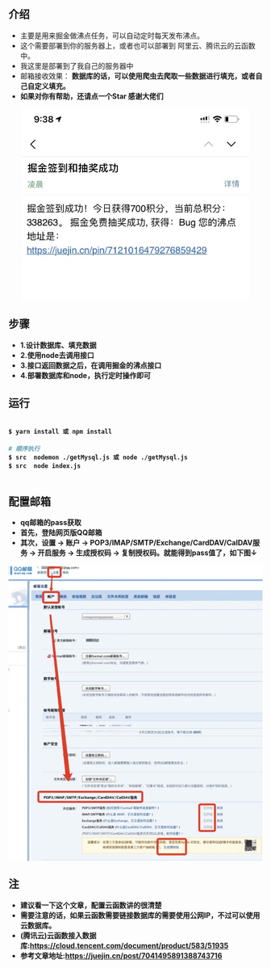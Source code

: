 

## 介绍
- 主要是用来掘金做沸点任务，可以自动定时每天发布沸点。
- 这个需要部署到你的服务器上，或者也可以部署到 阿里云、腾讯云的云函数中。
- 我这里是部署到了我自己的服务器中
- 邮箱接收效果：
<b>数据库的话，可以使用爬虫去爬取一些数据进行填充，或者自己自定义填充。<b>
- 如果对你有帮助，还请点一个Star 感谢大佬们
<img src="./static/qq.jpg" alt style="display: block; margin: 0 auto; max-width: 100%;">

## 步骤
- 1.设计数据库、填充数据
- 2.使用node去调用接口
- 3.接口返回数据之后，在调用掘金的沸点接口
- 4.部署数据库和node，执行定时操作即可

## 运行
```bash

$ yarn install 或 npm install

# 顺序执行
$ src  nodemon ./getMysql.js 或 node ./getMysql.js
$ src  node index.js    
 
```

## 配置邮箱
- qq邮箱的pass获取
- 首先，登陆网页版QQ邮箱
- 其次，设置 -> 账户 -> POP3/IMAP/SMTP/Exchange/CardDAV/CalDAV服务 -> 开启服务 -> 生成授权码 -> 复制授权码。就能得到pass值了，如下图↓
<img src="./static/mailbox.jpg" alt style="display: block; margin: 0 auto; max-width: 100%;">


## 注
- 建议看一下这个文章，配置云函数讲的很清楚
- 需要注意的话，如果云函数需要链接数据库的需要使用公网IP，不过可以使用云数据库。
- (腾讯云)云函数接入数据库:https://cloud.tencent.com/document/product/583/51935
- 参考文章地址:https://juejin.cn/post/7041495891388743716   
